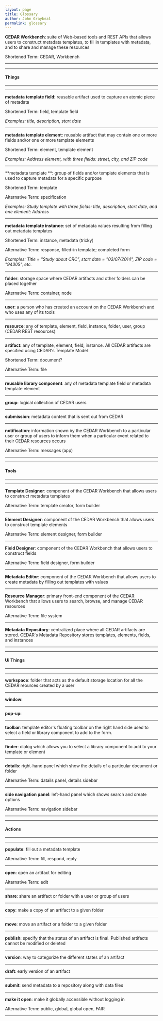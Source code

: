 ```yaml
---
layout: page
title: Glossary
author: John Graybeal
permalink: glossary
---
```

**CEDAR Workbench**: suite of Web-based tools and REST APIs that allows users to construct metadata templates, to fill in templates with metadata, and to share and manage these resources

Shortened Term: CEDAR, Workbench

---

---

#### **Things**

---

---

**metadata template field**: reusable artifact used to capture an atomic piece of metadata

Shortened Term: field, template field

*Examples: title, description, start date*

---

**metadata template element**: reusable artifact that may contain one or more fields and/or one or more template elements

Shortened Term: element, template element

*Examples: Address element, with three fields: street, city, and ZIP code*

---

**metadata template **: group of fields and/or template elements that is used to capture metadata for a specific purpose

Shortened Term: template

Alternative Term: specification

*Examples: Study template with three fields: title, description, start date, and one element: Address*

---

**metadata template instance**: set of metadata values resulting from filling out metadata templates

Shortened Term: instance, metadata (tricky)

Alternative Term: response, filled-in template; completed form

*Examples: Title = "Study about CRC", start date = "03/07/2014", ZIP code = "94305", etc.*

---

**folder**: storage space where CEDAR artifacts and other folders can be placed together

Alternative Term: container, node

---

**user**: a person who has created an account on the CEDAR Workbench and who uses any of its tools

---

**resource**: any of template, element, field, instance, folder, user, group (CEDAR REST resources)

---

**artifact**: any of template, element, field, instance. All CEDAR artifacts are specified using CEDAR's Template Model

Shortened Term: document?

Alternative Term: file

---

**reusable library component**: any of metadata template field or metadata template element

---

**group**: logical collection of CEDAR users

---

**submission**: metadata content that is sent out from CEDAR

---

**notification**: information shown by the CEDAR Workbench to a particular user or group of users to inform them when a particular event related to their CEDAR resources occurs

Alternative Term: messages (app)

---

---

#### **Tools**

---

---

**Template Designer**: component of the CEDAR Workbench that allows users to construct metadata templates

Alternative Term: template creator, form builder

---

**Element Designer**: component of the CEDAR Workbench that allows users to construct template elements

Alternative Term: element designer, form builder

---

**Field Designer**: component of the CEDAR Workbench that allows users to construct fields

Alternative Term: field designer, form builder

---

**Metadata Editor**: component of the CEDAR Workbench that allows users to create metadata by filling out templates with values

---

**Resource Manager**: primary front-end component of the CEDAR Workbench that allows users to search, browse, and manage CEDAR resources

Alternative Term: file system

---

**Metadata Repository**: centralized place where all CEDAR artifacts are stored. CEDAR's Metadata Repository stores templates, elements, fields, and instances

---

---

#### **Ui Things**

---

---

**workspace**: folder that acts as the default storage location for all the CEDAR reources created by a user

---

**window**: 

---

**pop-up**: 

---

**toolbar**: template editor's floating toolbar on the right hand side used to select a field or library component to add to the form.

---

**finder**: dialog which allows you to select a library component to add to your template or element

---

**details**: right-hand panel which show the details of a particular document or folder

Alternative Term: datails panel, details sidebar

---

**side navigation panel**: left-hand panel which shows search and create options

Alternative Term: navigation sidebar

---

---

#### **Actions**

---

---

**populate**: fill out a metadata template

Alternative Term: fill, respond, reply

---

**open**: open an artifact for editing

Alternative Term: edit

---

**share**: share an artifact or folder with a user or group of users

---

**copy**: make a copy of an artifact to a given folder

---

**move**: move an artifact or a folder to a given folder

---

**publish**: specify that the status of an artifact is final. Published artifacts cannot be modified or deleted

---

**version**: way to categorize the different states of an artifact

---

**draft**: early version of an artifact

---

**submit**: send metadata to a repository along with data files

---

**make it open**: make it globally accessible without logging in

Alternative Term: public, global,  global open, FAIR

---


